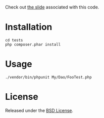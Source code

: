 Check out [the slide](http://matthewturland.com/slides/phpunit-db) associated with this code.

# Installation

```
cd tests
php composer.phar install
```

# Usage

```
./vendor/bin/phpunit My/Dao/FooTest.php
```

# License

Released under the [BSD License](http://opensource.org/licenses/BSD-2-Clause).
